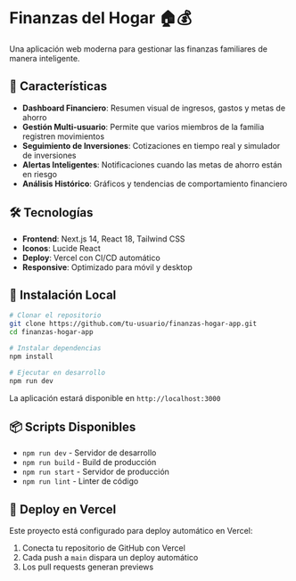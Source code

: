 # Finanzas del Hogar 🏠💰

Una aplicación web moderna para gestionar las finanzas familiares de manera inteligente.

## 🚀 Características

- **Dashboard Financiero**: Resumen visual de ingresos, gastos y metas de ahorro
- **Gestión Multi-usuario**: Permite que varios miembros de la familia registren movimientos
- **Seguimiento de Inversiones**: Cotizaciones en tiempo real y simulador de inversiones
- **Alertas Inteligentes**: Notificaciones cuando las metas de ahorro están en riesgo
- **Análisis Histórico**: Gráficos y tendencias de comportamiento financiero

## 🛠️ Tecnologías

- **Frontend**: Next.js 14, React 18, Tailwind CSS
- **Iconos**: Lucide React
- **Deploy**: Vercel con CI/CD automático
- **Responsive**: Optimizado para móvil y desktop

## 🔧 Instalación Local

```bash
# Clonar el repositorio
git clone https://github.com/tu-usuario/finanzas-hogar-app.git
cd finanzas-hogar-app

# Instalar dependencias
npm install

# Ejecutar en desarrollo
npm run dev
```

La aplicación estará disponible en `http://localhost:3000`

## 📦 Scripts Disponibles

- `npm run dev` - Servidor de desarrollo
- `npm run build` - Build de producción
- `npm run start` - Servidor de producción
- `npm run lint` - Linter de código

## 🚀 Deploy en Vercel

Este proyecto está configurado para deploy automático en Vercel:

1. Conecta tu repositorio de GitHub con Vercel
2. Cada push a `main` dispara un deploy automático
3. Los pull requests generan previews